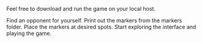 Feel free to download and run the game on your local host. 

Find an opponent for yourself.
Print out the markers from the markers folder.
Place the markers at desired spots.
Start exploring the interface and playing the game.
